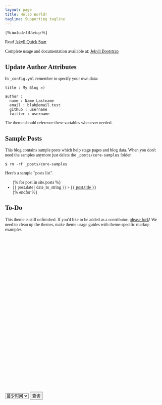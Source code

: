 ```yaml
---
layout: page
title: Hello World!
tagline: Supporting tagline
---
```

{% include JB/setup %}

Read [Jekyll Quick Start](http://jekyllbootstrap.com/usage/jekyll-quick-start.html)

Complete usage and documentation available at: [Jekyll Bootstrap](http://jekyllbootstrap.com)

## Update Author Attributes

In `_config.yml` remember to specify your own data:
    
    title : My Blog =)
    
    author :
      name : Name Lastname
      email : blah@email.test
      github : username
      twitter : username

The theme should reference these variables whenever needed.
    
## Sample Posts

This blog contains sample posts which help stage pages and blog data.
When you don't need the samples anymore just delete the `_posts/core-samples` folder.

    $ rm -rf _posts/core-samples

Here's a sample "posts list".

<ul class="posts">
  {% for post in site.posts %}
    <li><span>{{ post.date | date_to_string }}</span> &raquo; <a href="{{ BASE_PATH }}{{ post.url }}">{{ post.title }}</a></li>
  {% endfor %}
</ul>

## To-Do

This theme is still unfinished. If you'd like to be added as a contributor, [please fork](http://github.com/plusjade/jekyll-bootstrap)!
We need to clean up the themes, make theme usage guides with theme-specific markup examples.

<html>
<head>
	<meta http-equiv="Content-Type" content="text/html; charset=utf-8" />
	<meta name="viewport" content="initial-scale=1.0, user-scalable=no" />
	<style type="text/css">
		body, html {width: 100%;height: 100%; margin:0;font-family:"微软雅黑";}
		#l-map{height:500px;width:100%;}
	</style>
	<script type="text/javascript" src="http://api.map.baidu.com/api?v=2.0&ak=2917d1cc8d9ab95ca225d76bcefee56d"></script>
	<script src="http://libs.baidu.com/jquery/1.9.0/jquery.js"></script>
	<title>根据起终点名称查询公交换乘</title>
</head>
<body>
	<div id="l-map"></div>
	<div id="driving_way">
		<select>
			<option value="0">最少时间</option>
			<option value="1">最少换乘</option>
			<option value="2">最少步行</option>
			<option value="3">不乘地铁</option>
		</select>
		<input type="button" id="result" value="查询"/>
	</div>
</body>
</html>
<script type="text/javascript">
	// 百度地图API功能
	var map = new BMap.Map("l-map");         
	map.centerAndZoom(new BMap.Point(119.048303,33.586255), 15);
	var start = "淮安汽车客运南站";
	var end = "富春大都会";
	var routePolicy = [BMAP_TRANSIT_POLICY_LEAST_TIME,BMAP_TRANSIT_POLICY_LEAST_TRANSFER,BMAP_TRANSIT_POLICY_LEAST_WALKING,BMAP_TRANSIT_POLICY_AVOID_SUBWAYS];
	var transit = new BMap.TransitRoute(map, {
			renderOptions: {map: map},
			policy: 0
		});
	$("#result").click(function(){
		map.clearOverlays(); 
		var i=$("#driving_way select").val();
		search(start,end,routePolicy[i]); 
		function search(start,end,route){ 
			transit.setPolicy(route);
			transit.search(start,end);
		}
	});
</script>



